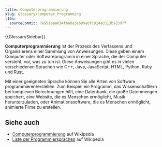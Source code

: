 ```yaml
---
title: Computerprogrammierung
slug: Glossary/Computer_Programming
l10n:
  sourceCommit: 7a551aaa034fbada3eb99e6fc924a0313b78307f
---
```


{{GlossarySidebar}}

**Computerprogrammierung** ist der Prozess des Verfassens und Organisierens einer Sammlung von Anweisungen. Diese geben einem Computer oder Softwareprogramm in einer Sprache, die der Computer versteht, vor, was zu tun ist. Diese Anweisungen gibt es in vielen verschiedenen Sprachen wie C++, Java, JavaScript, HTML, Python, Ruby und Rust.

Mit einer geeigneten Sprache können Sie alle Arten von Software programmieren/erstellen. Zum Beispiel ein Programm, das Wissenschaftlern bei komplexen Berechnungen hilft, eine Datenbank, die große Datenmengen speichert, eine Website, die es Menschen ermöglicht, Musik herunterzuladen, oder Animationssoftware, die es Menschen ermöglicht, animierte Filme zu erstellen.

## Siehe auch

- [Computerprogrammierung](https://en.wikipedia.org/wiki/Computer_programming) auf Wikipedia
- [Liste der Programmiersprachen](https://en.wikipedia.org/wiki/List_of_programming_languages) auf Wikipedia
